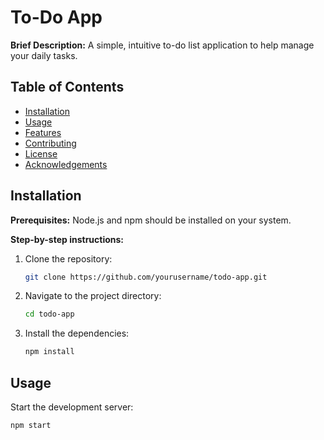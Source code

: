 # To-Do App

**Brief Description:** A simple, intuitive to-do list application to help manage your daily tasks.

## Table of Contents

- [Installation](#installation)
- [Usage](#usage)
- [Features](#features)
- [Contributing](#contributing)
- [License](#license)
- [Acknowledgements](#acknowledgements)

## Installation

**Prerequisites:** Node.js and npm should be installed on your system.

**Step-by-step instructions:**
1. Clone the repository:
    ```sh
    git clone https://github.com/yourusername/todo-app.git
    ```
2. Navigate to the project directory:
    ```sh
    cd todo-app
    ```
3. Install the dependencies:
    ```sh
    npm install
    ```

## Usage

Start the development server:
```sh
npm start
